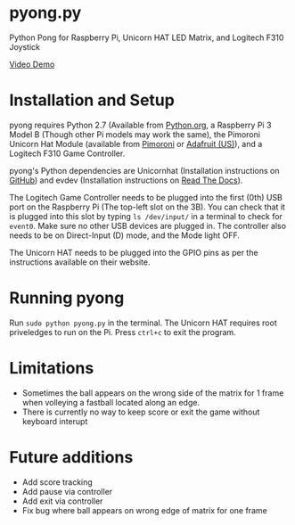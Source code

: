 # pyong.py
Python Pong for Raspberry Pi, Unicorn HAT LED Matrix, and Logitech F310 Joystick

[Video Demo](https://www.youtube.com/watch?v=E44lkGB7eHw)

# Installation and Setup
pyong requires Python 2.7 (Available from [Python.org](https://www.python.org/), a Raspberry Pi 3 Model B (Though other Pi models may work the same), the Pimoroni Unicorn Hat Module (available from [Pimoroni](https://shop.pimoroni.com/products/unicorn-hat) or [Adafruit (US)](https://www.adafruit.com/product/2288)), and a Logitech F310 Game Controller. 

pyong's Python dependencies are Unicornhat (Installation instructions on [GitHub](https://github.com/pimoroni/unicorn-hat)) and evdev (Installation instructions on [Read The Docs](https://python-evdev.readthedocs.io/en/latest/install.html)). 

The Logitech Game Controller needs to be plugged into the first (0th) USB port on the Raspberry Pi (The top-left slot on the 3B). You can check that it is plugged into this slot by typing ```ls /dev/input/``` in a terminal to check for ```event0```. Make sure no other USB devices are plugged in. The controller also needs to be on Direct-Input (D) mode, and the Mode light OFF. 

The Unicorn HAT needs to be plugged into the GPIO pins as per the instructions available on their website. 

# Running pyong
Run ```sudo python pyong.py``` in the terminal. The Unicorn HAT requires root priveledges to run on the Pi. Press ```ctrl+c``` to exit the program. 

# Limitations
+ Sometimes the ball appears on the wrong side of the matrix for 1 frame when volleying a fastball located along an edge. 
+ There is currently no way to keep score or exit the game without keyboard interupt

# Future additions
+ Add score tracking
+ Add pause via controller
+ Add exit via controller 
+ Fix bug where ball appears on wrong edge of matrix for one frame
